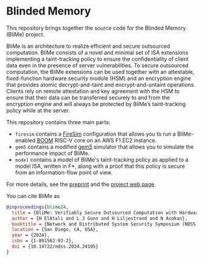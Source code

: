 Blinded Memory
==============

This repository brings together the source code for the Blinded Memory (BliMe) project.

BliMe is an architecture to realize efficient and secure outsourced computation. BliMe consists of a novel and minimal set of ISA extensions implementing a taint-tracking policy to ensure the confidentiality of client data even in the presence of server vulnerabilities. To secure outsourced computation, the BliMe extensions can be used together with an attestable, fixed-function hardware security module (HSM) and an encryption engine that provides atomic decrypt-and-taint and encrypt-and-untaint operations. Clients rely on remote attestation and key agreement with the HSM to ensure that their data can be transferred securely to and from the encryption engine and will always be protected by BliMe’s taint-tracking policy while at the server.

This repository contains three main parts:

  - `firesim` contains a [FireSim](https://fires.im/) configuration that allows you to run a BliMe-enabled [BOOM](https://boom-core.org/) RISC-V core on an AWS F1 EC2 instance.
  - `gem5` contains a modified [gem5](https://www.gem5.org/) simulator that allows you to simulate the performance impact of BliMe.
  - `model` contains a model of BliMe's taint-tracking policy as applied to a model ISA, written in F*, along with a proof that this policy is secure from an information-flow point of view.

For more details, see the [preprint](https://arxiv.org/abs/2204.09649) and the [project web page](https://ssg-research.github.io/blime/).

You can cite BliMe as
```bibtex
@inproceedings{blime24,
  title = {BliMe: Verifiably Secure Outsourced Computation with Hardware-Enforced Taint Tracking},
  author = {H ElAtali and L J Gunn and H Liljestrand and N Asokan},
  booktitle = {Network and Distributed System Security Symposium (NDSS)},
  location = {San Diego, CA, USA},
  year = {2024},
  isbn = {1-891562-93-2},
  doi = {10.14722/ndss.2024.24105}
}
```
